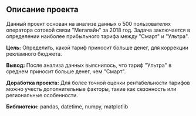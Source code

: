 ## Описание проекта

Данный проект основан на анализе данных о 500 пользователях оператора сотовой связи "Мегалайн" за 2018 год. Задача заключается в определении наиболее прибыльного тарифа между "Смарт" и "Ультра".

**Цель:** Определить, какой тариф приносит больше денег, для коррекции рекламного бюджета.

**Вывод:** После анализа данных выяснилось, что тариф "Ультра" в среднем приносит больше денег, чем "Смарт".

**Доработка проекта:** Для более точной оценки рентабельности тарифов можно учесть дополнительные факторы, такие как сезонность или региональные особенности.

**Библиотеки:** pandas, datetime, numpy, matplotlib